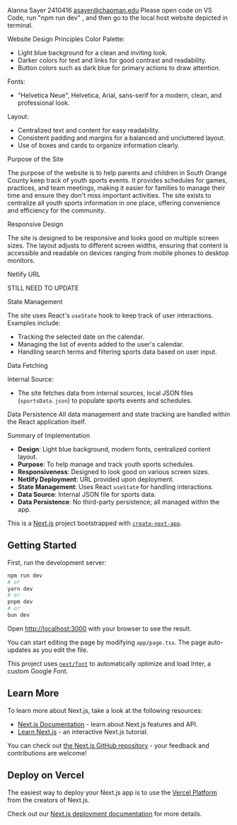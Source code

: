 Alanna Sayer
2410416
asayer@chapman.edu
Please open code on VS Code, run "npm run dev" , and then go to the local host website depicted in terminal.


Website Design Principles
Color Palette:
- Light blue background for a clean and inviting look.
- Darker colors for text and links for good contrast and readability.
- Button colors such as dark blue for primary actions to draw attention.

Fonts:
- "Helvetica Neue", Helvetica, Arial, sans-serif for a modern, clean, and professional look.

Layout:
- Centralized text and content for easy readability.
- Consistent padding and margins for a balanced and uncluttered layout.
- Use of boxes and cards to organize information clearly.

Purpose of the Site

The purpose of the website is to help parents and children in South Orange County keep track of youth sports events. It provides schedules for games, practices, and team meetings, making it easier for families to manage their time and ensure they don't miss important activities. The site exists to centralize all youth sports information in one place, offering convenience and efficiency for the community.

Responsive Design

The site is designed to be responsive and looks good on multiple screen sizes. The layout adjusts to different screen widths, ensuring that content is accessible and readable on devices ranging from mobile phones to desktop monitors.

Netlify URL

STILL NEED TO UPDATE

State Management

The site uses React's `useState` hook to keep track of user interactions. Examples include:
- Tracking the selected date on the calendar.
- Managing the list of events added to the user's calendar.
- Handling search terms and filtering sports data based on user input.

Data Fetching

Internal Source:
- The site fetches data from internal sources, local JSON files (`sportsData.json`) to populate sports events and schedules.


Data Persistence
 All data management and state tracking are handled within the React application itself.

Summary of Implementation

- **Design**: Light blue background, modern fonts, centralized content layout.
- **Purpose**: To help manage and track youth sports schedules.
- **Responsiveness**: Designed to look good on various screen sizes.
- **Netlify Deployment**: URL provided upon deployment.
- **State Management**: Uses React `useState` for handling interactions.
- **Data Source**: Internal JSON file for sports data.
- **Data Persistence**: No third-party persistence; all managed within the app.




This is a [Next.js](https://nextjs.org/) project bootstrapped with [`create-next-app`](https://github.com/vercel/next.js/tree/canary/packages/create-next-app).

## Getting Started

First, run the development server:

```bash
npm run dev
# or
yarn dev
# or
pnpm dev
# or
bun dev
```

Open [http://localhost:3000](http://localhost:3000) with your browser to see the result.

You can start editing the page by modifying `app/page.tsx`. The page auto-updates as you edit the file.

This project uses [`next/font`](https://nextjs.org/docs/basic-features/font-optimization) to automatically optimize and load Inter, a custom Google Font.

## Learn More

To learn more about Next.js, take a look at the following resources:

- [Next.js Documentation](https://nextjs.org/docs) - learn about Next.js features and API.
- [Learn Next.js](https://nextjs.org/learn) - an interactive Next.js tutorial.

You can check out [the Next.js GitHub repository](https://github.com/vercel/next.js/) - your feedback and contributions are welcome!

## Deploy on Vercel

The easiest way to deploy your Next.js app is to use the [Vercel Platform](https://vercel.com/new?utm_medium=default-template&filter=next.js&utm_source=create-next-app&utm_campaign=create-next-app-readme) from the creators of Next.js.

Check out our [Next.js deployment documentation](https://nextjs.org/docs/deployment) for more details.




